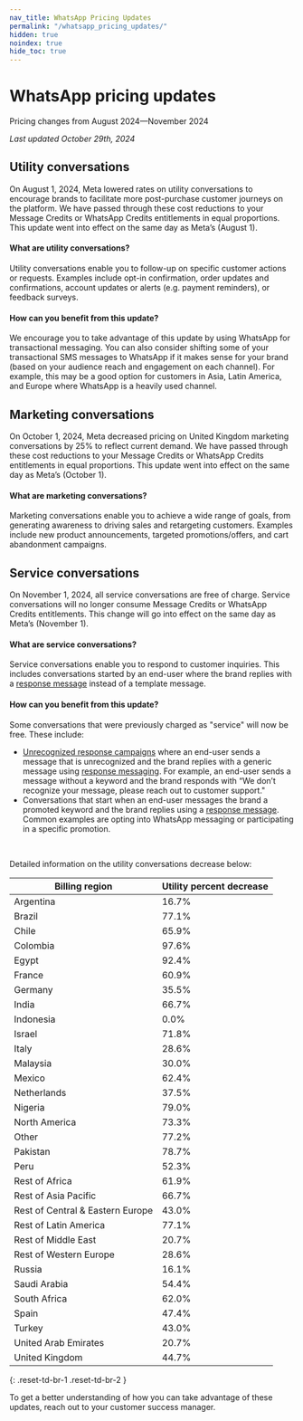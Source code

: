 ```yaml
---
nav_title: WhatsApp Pricing Updates
permalink: "/whatsapp_pricing_updates/"
hidden: true
noindex: true
hide_toc: true
---
```


# WhatsApp pricing updates

Pricing changes from August 2024—November 2024

*Last updated October 29th, 2024*

## Utility conversations 

On August 1, 2024, Meta lowered rates on utility conversations to encourage brands to facilitate more post-purchase customer journeys on the platform. We have passed through these cost reductions to your Message Credits or WhatsApp Credits entitlements in equal proportions. This update went into effect on the same day as Meta’s (August 1). 

#### What are utility conversations? 

Utility conversations enable you to follow-up on specific customer actions or requests. Examples include opt-in confirmation, order updates and confirmations, account updates or alerts (e.g. payment reminders), or feedback surveys.

#### How can you benefit from this update? 

We encourage you to take advantage of this update by using WhatsApp for transactional messaging. You can also consider shifting some of your transactional SMS messages to WhatsApp if it makes sense for your brand (based on your audience reach and engagement on each channel). For example, this may be a good option for customers in Asia, Latin America, and Europe where WhatsApp is a heavily used channel. 

## Marketing conversations

On October 1, 2024, Meta decreased pricing on United Kingdom marketing conversations by 25% to reflect current demand. We have passed through these cost reductions to your Message Credits or WhatsApp Credits entitlements in equal proportions. This update went into effect on the same day as Meta’s (October 1).

#### What are marketing conversations? 

Marketing conversations enable you to achieve a wide range of goals, from generating awareness to driving sales and retargeting customers. Examples include new product announcements, targeted promotions/offers, and cart abandonment campaigns.

## Service conversations

On November 1, 2024, all service conversations are free of charge. Service conversations will no longer consume Message Credits or WhatsApp Credits entitlements. This change will go into effect on the same day as Meta’s (November 1).

#### What are service conversations? 

Service conversations enable you to respond to customer inquiries. This includes conversations started by an end-user where the brand replies with a [response message]({{site.baseurl}}/user_guide/message_building_by_channel/whatsapp/whatsapp_campaign/create#response-messages) instead of a template message.

#### How can you benefit from this update? 

Some conversations that were previously charged as "service" will now be free. These include: 

- [Unrecognized response campaigns]({{site.baseurl}}/user_guide/message_building_by_channel/whatsapp/message_processing/user_messages#unrecognized-responses) where an end-user sends a message that is unrecognized and the brand replies with a generic message using [response messaging]({{site.baseurl}}/user_guide/message_building_by_channel/whatsapp/whatsapp_campaign/create#response-messages). For example, an end-user sends a message without a keyword and the brand responds with “We don’t recognize your message, please reach out to customer support."
- Conversations that start when an end-user messages the brand a promoted keyword and the brand replies using a [response message]({{site.baseurl}}/user_guide/message_building_by_channel/whatsapp/whatsapp_campaign/create#response-messages). Common examples are opting into WhatsApp messaging or participating in a specific promotion.

<br>

Detailed information on the utility conversations decrease below:

| Billing region                             | Utility percent decrease |
|--------------------------------------------|--------------------------|
| Argentina                                  | 16.7%                    |
| Brazil                                     | 77.1%                    |
| Chile                                      | 65.9%                    |
| Colombia                                   | 97.6%                    |
| Egypt                                      | 92.4%                    |
| France                                     | 60.9%                    |
| Germany                                    | 35.5%                    |
| India                                       | 66.7%                    |
| Indonesia                                  | 0.0%                     |
| Israel                                     | 71.8%                    |
| Italy                                      | 28.6%                    |
| Malaysia                                   | 30.0%                    |
| Mexico                                     | 62.4%                    |
| Netherlands                                | 37.5%                    |
| Nigeria                                    | 79.0%                    |
| North America                              | 73.3%                    |
| Other                                      | 77.2%                    |
| Pakistan                                   | 78.7%                    |
| Peru                                       | 52.3%                    |
| Rest of Africa                             | 61.9%                    |
| Rest of Asia Pacific                       | 66.7%                    |
| Rest of Central & Eastern Europe          | 43.0%                    |
| Rest of Latin America                      | 77.1%                    |
| Rest of Middle East                        | 20.7%                    |
| Rest of Western Europe                     | 28.6%                    |
| Russia                                     | 16.1%                    |
| Saudi Arabia                               | 54.4%                    |
| South Africa                               | 62.0%                    |
| Spain                                      | 47.4%                    |
| Turkey                                     | 43.0%                    |
| United Arab Emirates                       | 20.7%                    |
| United Kingdom                             | 44.7%                    |
{: .reset-td-br-1 .reset-td-br-2 }

To get a better understanding of how you can take advantage of these updates, reach out to your customer success manager. 